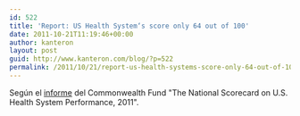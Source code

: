 ```yaml
---
id: 522
title: 'Report: US Health System‘s score only 64 out of 100'
date: 2011-10-21T11:19:46+00:00
author: kanteron
layout: post
guid: http://www.kanteron.com/blog/?p=522
permalink: /2011/10/21/report-us-health-systems-score-only-64-out-of-100/
---
```

Según el <a title="http://www.commonwealthfund.org/Publications/Fund-Reports/2011/Oct/Why-Not-the-Best-2011.aspx" href="http://www.commonwealthfund.org/Publications/Fund-Reports/2011/Oct/Why-Not-the-Best-2011.aspx" target="_blank">informe</a> del Commonwealth Fund "The National Scorecard on U.S. Health System Performance, 2011".